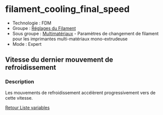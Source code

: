 # filament_cooling_final_speed

* Technologie : FDM
* Groupe : [Réglages du Filament](../filament_settings/filament_settings.md)
* Sous groupe : [Multimatériaux](../filament_settings/filament_settings.md#multimatériaux) - Paramètres de changement de filament pour les imprimantes multi-matériaux mono-extrudeuse
* Mode : Expert

## Vitesse du dernier mouvement de refroidissement

### Description

Les mouvements de refroidissement accélèrent progressivement vers de cette vitesse.

[Retour Liste variables](variable_list.md)